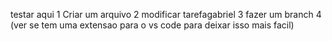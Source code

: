 testar aqui
1 Criar um arquivo
2 modificar tarefagabriel
3 fazer um branch
4 (ver se tem uma extensao para o vs code para deixar isso mais facil)
